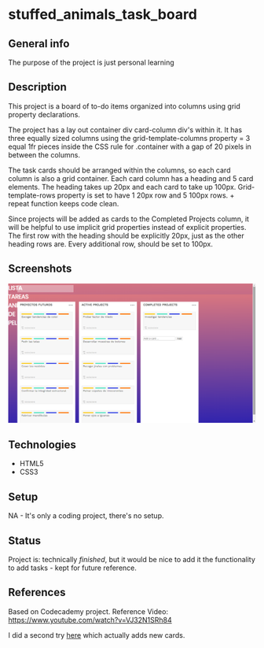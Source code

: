 # stuffed_animals_task_board

## General info
The purpose of the project is just personal learning

## Description
This project is a board of to-do items organized into columns using grid property declarations.

The project has a lay out container div card-column div's within it. It has three equally sized columns using the grid-template-columns property = 3 equal 1fr pieces inside the CSS rule for .container with a gap of 20 pixels in between the columns. 

The task cards should be arranged within the columns, so each card column is also a grid container.  Each card column has a heading and 5 card elements. The heading takes up 20px and each card to take up 100px. Grid-template-rows property is set to have 1 20px row and 5 100px rows. + repeat function keeps code clean.

Since projects will be added as cards to the Completed Projects column, it will be helpful to use implicit grid properties instead of explicit properties. The first row with the heading should be explicitly 20px, just as the other heading rows are. Every additional row, should be set to 100px.

## Screenshots
![Example screenshot](./img/stuffed-animals-board.png)

## Technologies
* HTML5
* CSS3

## Setup
NA - It's only a coding project, there's no setup.

## Status
Project is: technically _finished_, but it would be nice to add it the functionality to add tasks - kept for future reference.

## References
Based on Codecademy project. Reference Video: https://www.youtube.com/watch?v=VJ32N1SRh84

I did a second try [here](https://github.com/candytale55/stuffed_animals_task_list) which actually adds new cards.
